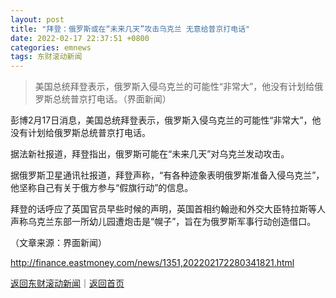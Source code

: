 ```yaml
---
layout: post
title: "拜登：俄罗斯或在“未来几天”攻击乌克兰 无意给普京打电话"
date: 2022-02-17 22:37:51 +0800
categories: emnews
tags: 东财滚动新闻
---
```

> 美国总统拜登表示，俄罗斯入侵乌克兰的可能性“非常大”，他没有计划给俄罗斯总统普京打电话。（界面新闻）

<p>彭博2月17日消息，美国总统拜登表示，俄罗斯入侵乌克兰的可能性“非常大”，他没有计划给俄罗斯总统普京打电话。</p>
 <p>据法新社报道，拜登指出，俄罗斯可能在“未来几天”对乌克兰发动攻击。</p>
 <p>据俄罗斯卫星通讯社报道，拜登声称，“有各种迹象表明俄罗斯准备入侵乌克兰”，他坚称自己有关于俄方参与“假旗行动”的信息。</p>
 <p>拜登的话呼应了英国官员早些时候的声明，英国首相约翰逊和外交大臣特拉斯等人声称乌克兰东部一所幼儿园遭炮击是“幌子”，旨在为俄罗斯军事行动创造借口。</p><p class="em_media">（文章来源：界面新闻）</p>

<http://finance.eastmoney.com/news/1351,202202172280341821.html>

[返回东财滚动新闻](//finews.withounder.com/emnews/)｜[返回首页](//finews.withounder.com/)